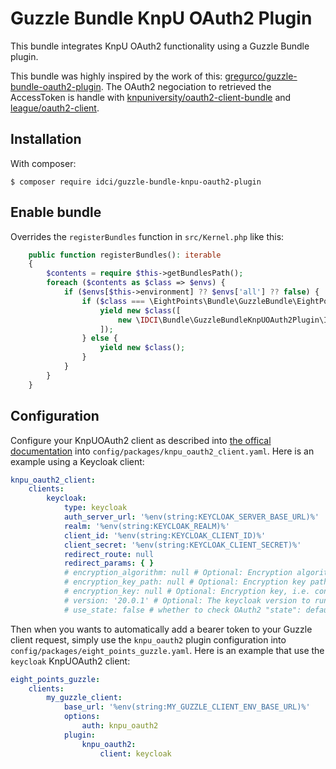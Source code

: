 Guzzle Bundle KnpU OAuth2 Plugin
================================

This bundle integrates KnpU OAuth2 functionality using a Guzzle Bundle plugin.

This bundle was highly inspired by the work of this: [gregurco/guzzle-bundle-oauth2-plugin](https://github.com/gregurco/GuzzleBundleOAuth2Plugin).
The OAuth2 negociation to retrieved the AccessToken is handle with [knpuniversity/oauth2-client-bundle](https://github.com/knpuniversity/oauth2-client-bundle) and [league/oauth2-client](https://oauth2-client.thephpleague.com/).

## Installation

With composer:

```
$ composer require idci/guzzle-bundle-knpu-oauth2-plugin
```

## Enable bundle

Overrides the `registerBundles` function in `src/Kernel.php` like this:

```php
    public function registerBundles(): iterable
    {
        $contents = require $this->getBundlesPath();
        foreach ($contents as $class => $envs) {
            if ($envs[$this->environment] ?? $envs['all'] ?? false) {
                if ($class === \EightPoints\Bundle\GuzzleBundle\EightPointsGuzzleBundle::class) {
                    yield new $class([
                        new \IDCI\Bundle\GuzzleBundleKnpUOAuth2Plugin\IDCIGuzzleBundleKnpUOAuth2Plugin(),
                    ]);
                } else {
                    yield new $class();
                }
            }
        }
    }
```

## Configuration

Configure your KnpUOAuth2 client as described into [the offical documentation](https://github.com/knpuniversity/oauth2-client-bundle#configuration) into `config/packages/knpu_oauth2_client.yaml`.
Here is an example using a Keycloak client:
```yaml
knpu_oauth2_client:
    clients:
        keycloak:
            type: keycloak
            auth_server_url: '%env(string:KEYCLOAK_SERVER_BASE_URL)%'
            realm: '%env(string:KEYCLOAK_REALM)%'
            client_id: '%env(string:KEYCLOAK_CLIENT_ID)%'
            client_secret: '%env(string:KEYCLOAK_CLIENT_SECRET)%'
            redirect_route: null
            redirect_params: { }
            # encryption_algorithm: null # Optional: Encryption algorith, i.e. RS256
            # encryption_key_path: null # Optional: Encryption key path, i.e. ../key.pem
            # encryption_key: null # Optional: Encryption key, i.e. contents of key or certificate
            # version: '20.0.1' # Optional: The keycloak version to run against
            # use_state: false # whether to check OAuth2 "state": defaults to true
```

Then when you wants to automatically add a bearer token to your Guzzle client request, simply use the `knpu_oauth2` plugin configuration into `config/packages/eight_points_guzzle.yaml`.
Here is an example that use the `keycloak` KnpUOAuth2 client:
```yaml
eight_points_guzzle:
    clients:
        my_guzzle_client:
            base_url: '%env(string:MY_GUZZLE_CLIENT_ENV_BASE_URL)%'
            options:
                auth: knpu_oauth2
            plugin:
                knpu_oauth2:
                    client: keycloak
```